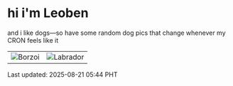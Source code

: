 # hi i'm Leoben

and i like dogs—so have some random dog pics that change whenever my CRON feels like it

|  |  |
|--------|----------|
| ![Borzoi](https://random-dog-vercel.vercel.app/api/random-borzoi?v=1755726277) | ![Labrador](https://random-dog-vercel.vercel.app/api/random-labrador?v=1755726277) |

Last updated: 2025-08-21 05:44 PHT
